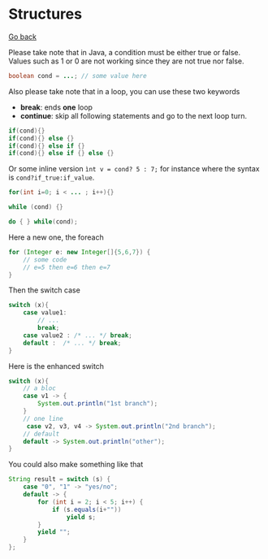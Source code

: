 # Structures

[Go back](..)

Please take note that in Java, a condition must be either
true or false. Values such as 1 or 0 are not working since
they are not true nor false.

```java
boolean cond = ...; // some value here
```

Also please take note that in a loop, you can use these two
keywords

* **break**: ends **one** loop
* **continue**: skip all following statements and go to the next
loop turn.

<div class="sr"></div>

```java
if(cond){}
if(cond){} else {}
if(cond){} else if {}
if(cond){} else if {} else {}
```

Or some inline version ``ìnt v = cond? 5 : 7;`` for instance
where the syntax is ``cond?if_true:if_value``.

<div class="sl"></div>

```java
for(int i=0; i < ... ; i++){}
```

<div class="sr"></div>

```java
while (cond) {}
```

<div class="sl"></div>

```java
do { } while(cond);
```

<div class="sr"></div>

Here a new one, the foreach

```java
for (Integer e: new Integer[]{5,6,7}) {
    // some code
    // e=5 then e=6 then e=7
}
```

<div class="sl"></div>

Then the switch case

```java
switch (x){
    case value1:
        // ...
        break;
    case value2 : /* ... */ break;
    default :  /* ... */ break;
}
```

Here is the enhanced switch

```java
switch (x){
    // a bloc
    case v1 -> {
        System.out.println("1st branch");
    }
    // one line
     case v2, v3, v4 -> System.out.println("2nd branch");
    // default
    default -> System.out.println("other");
}
```

You could also make something like that

```java
String result = switch (s) {
    case "0", "1" -> "yes/no";
    default -> {
        for (int i = 2; i < 5; i++) {
            if (s.equals(i+""))
                yield s;
        }
        yield "";
    }
};
```